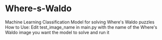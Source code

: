 # Where-s-Waldo
Machine Learning Classification Model for solving Where's Waldo puzzles
How to Use:
Edit test_image_name in main.py with the name of the Where's Waldo image you want the model to solve and run it
